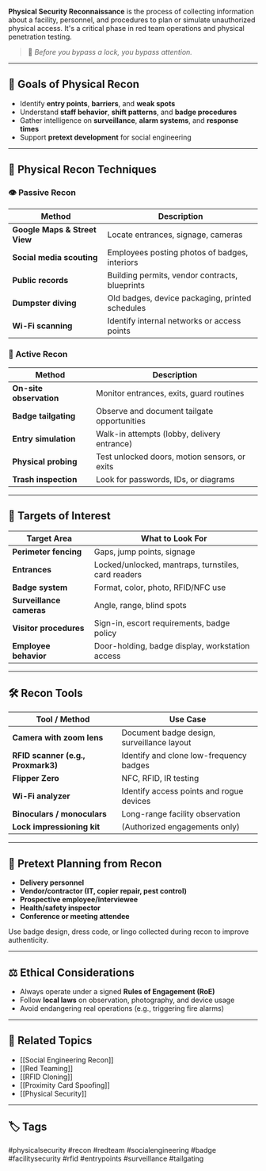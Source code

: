 **Physical Security Reconnaissance** is the process of collecting information about a facility, personnel, and procedures to plan or simulate unauthorized physical access. It's a critical phase in red team operations and physical penetration testing.

> 🧠 *Before you bypass a lock, you bypass attention.*

---

## 🎯 Goals of Physical Recon

- Identify **entry points**, **barriers**, and **weak spots**
- Understand **staff behavior**, **shift patterns**, and **badge procedures**
- Gather intelligence on **surveillance**, **alarm systems**, and **response times**
- Support **pretext development** for social engineering

---

## 🧱 Physical Recon Techniques

### 👁️ Passive Recon

| Method                      | Description                                     |
|-----------------------------|-------------------------------------------------|
| **Google Maps & Street View** | Locate entrances, signage, cameras             |
| **Social media scouting**   | Employees posting photos of badges, interiors   |
| **Public records**          | Building permits, vendor contracts, blueprints  |
| **Dumpster diving**         | Old badges, device packaging, printed schedules |
| **Wi-Fi scanning**          | Identify internal networks or access points     |

### 🚶 Active Recon

| Method                      | Description                                     |
|-----------------------------|-------------------------------------------------|
| **On-site observation**     | Monitor entrances, exits, guard routines        |
| **Badge tailgating**        | Observe and document tailgate opportunities     |
| **Entry simulation**        | Walk-in attempts (lobby, delivery entrance)      |
| **Physical probing**        | Test unlocked doors, motion sensors, or exits   |
| **Trash inspection**        | Look for passwords, IDs, or diagrams             |

---

## 📸 Targets of Interest

| Target Area              | What to Look For                                  |
|--------------------------|----------------------------------------------------|
| **Perimeter fencing**     | Gaps, jump points, signage                        |
| **Entrances**             | Locked/unlocked, mantraps, turnstiles, card readers |
| **Badge system**          | Format, color, photo, RFID/NFC use                |
| **Surveillance cameras**  | Angle, range, blind spots                         |
| **Visitor procedures**    | Sign-in, escort requirements, badge policy        |
| **Employee behavior**     | Door-holding, badge display, workstation access   |

---

## 🛠 Recon Tools

| Tool / Method            | Use Case                                       |
|--------------------------|------------------------------------------------|
| **Camera with zoom lens** | Document badge design, surveillance layout     |
| **RFID scanner (e.g., Proxmark3)** | Identify and clone low-frequency badges |
| **Flipper Zero**         | NFC, RFID, IR testing                          |
| **Wi-Fi analyzer**       | Identify access points and rogue devices       |
| **Binoculars / monoculars** | Long-range facility observation             |
| **Lock impressioning kit** | (Authorized engagements only)                |

---

## 🧠 Pretext Planning from Recon

- **Delivery personnel**
- **Vendor/contractor (IT, copier repair, pest control)**
- **Prospective employee/interviewee**
- **Health/safety inspector**
- **Conference or meeting attendee**

Use badge design, dress code, or lingo collected during recon to improve authenticity.

---

## ⚖️ Ethical Considerations

- Always operate under a signed **Rules of Engagement (RoE)**
- Follow **local laws** on observation, photography, and device usage
- Avoid endangering real operations (e.g., triggering fire alarms)

---

## 🧩 Related Topics

- [[Social Engineering Recon]]
- [[Red Teaming]]
- [[RFID Cloning]]
- [[Proximity Card Spoofing]]
- [[Physical Security]]

---

## 🏷 Tags

#physicalsecurity #recon #redteam #socialengineering #badge #facilitysecurity #rfid #entrypoints #surveillance #tailgating

